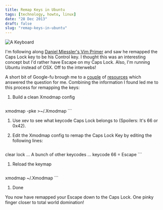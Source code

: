 ```yaml
---
title: Remap Keys in Ubuntu
tags: [technology, howto, linux]
date: "28 Dec 2013"
draft: false
slug: "remap-keys-in-ubuntu"
---
```


![A Keyboard](http://data.brooksgarrett.com/images/keyboard.jpg)

I'm following along [Daniel Miessler's Vim Primer](http://www.danielmiessler.com/study/vim/) and saw he remapped the Caps Lock key to be his Control key. I thought this was an interesting concept but I'd rather have Escape on my Caps Lock. Also, I'm running Ubuntu instead of OSX. Off to the interwebs!

A short bit of Google-fu brough me to a [couple](http://askubuntu.com/questions/24916/how-do-i-remap-certain-keys) of [resources](http://wilt.isaac.su/articles/how-to-remap-your-capslock-key-to-esc-key-in-ubuntu-linux) which answered the question for me. Combining the information I found led me to this process for remapping the keys:

1.  Build a clean Xmodmap config

    ```bash
xmodmap -pke >~/.Xmodmap
    ```

1.  Use xev to see what keycode Caps Lock belongs to (Spoilers: It's 66 or 0x42).
1.  Edit the Xmodmap config to remap the Caps Lock Key by editing the following lines:

    ```bash
clear lock
... A bunch of other keycodes ...
keycode  66 = Escape
    ```

1.  Reload the keymap

    ```bash
xmodmap ~/.Xmodmap
    ```

1.  Done

You now have remapped your Escape down to the Caps Lock. One pinky finger closer to total world domination!
